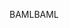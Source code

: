 <span data-ttu-id="bd7d2-101">BAML</span><span class="sxs-lookup"><span data-stu-id="bd7d2-101">BAML</span></span>
